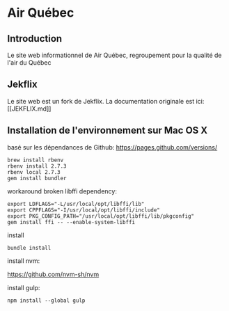 # Air Québec

## Introduction

Le site web informationnel de Air Québec, regroupement pour la qualité de l'air du Québec


## Jekflix

Le site web est un fork de Jekflix. La documentation originale est ici: [[JEKFLIX.md]]

## Installation de l'environnement sur Mac OS X


basé sur les dépendances de Github: https://pages.github.com/versions/

```
brew install rbenv
rbenv install 2.7.3
rbenv local 2.7.3
gem install bundler
```

workaround broken libffi dependency:

```
export LDFLAGS="-L/usr/local/opt/libffi/lib"
export CPPFLAGS="-I/usr/local/opt/libffi/include"
export PKG_CONFIG_PATH="/usr/local/opt/libffi/lib/pkgconfig"
gem install ffi -- --enable-system-libffi
```

install

```
bundle install
```

install nvm:

https://github.com/nvm-sh/nvm


install gulp:

```
npm install --global gulp
```
```
